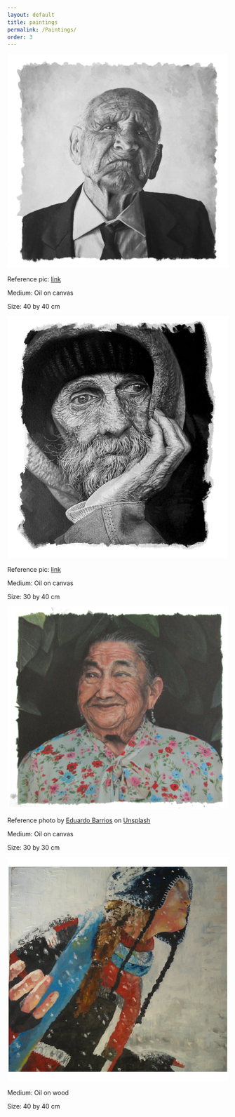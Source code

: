 ```yaml
---
layout: default
title: paintings
permalink: /Paintings/
order: 3
---
```





<div class="container">
  <img src="/assets/paints/man_in_black_suit.JPG" alt="marina kamper man in suit"  class="image" />
  <div class="middle">
    <div class="text">
      <p>Reference pic: <a href="https://www.pexels.com/photo/portrait-photo-of-man-in-black-formal-coat-3823495/" target="_blank" >link</a> </p>
      <p>Medium: Oil on canvas</p>
      <p>Size: 40 by 40 cm</p>
    </div>
  </div>
</div>









<div class="container">
  <img src="/assets/paints/old_man.JPG" alt="marina kamper painting man"  class="image" />
  <div class="middle">
    <div class="text">
      <p>Reference pic: <a href="https://www.pexels.com/photo/man-person-people-old-34534/" target="_blank" >link</a> </p>
      <p>Medium: Oil on canvas</p>
      <p>Size: 30 by 40 cm</p>
    </div>
  </div>
</div>




<div class="container">
  <img src="/assets/paints/eduardo_barrios.JPG" alt="marina kamper painting beautiful wise lady"  class="image" />
  <div class="middle">
    <div class="text">
      <p>Reference photo by <a href="https://unsplash.com/@laloblu?utm_source=unsplash&utm_medium=referral&utm_content=creditCopyText">Eduardo Barrios</a> on <a href="https://unsplash.com/?utm_source=unsplash&utm_medium=referral&utm_content=creditCopyText">Unsplash</a> </p>
      <p>Medium: Oil on canvas</p>
      <p>Size: 30 by 30 cm</p>
    </div>
  </div>
</div>




<div class="container">
  <img src="/assets/paints/snow.jpg" alt="marina kamper painting snow"  class="image" />
  <div class="middle">
    <div class="text">
      <p>Medium: Oil on wood</p>
      <p>Size: 40 by 40 cm</p>
    </div>
  </div>
</div>

